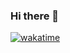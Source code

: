 ### Hi there 👋

[![wakatime](https://wakatime.com/badge/user/61024c53-d77a-4e93-9752-f64c1ac30f6e.svg)](https://wakatime.com/@61024c53-d77a-4e93-9752-f64c1ac30f6e)
